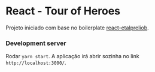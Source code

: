# React - Tour of Heroes
Projeto iniciado com base no boilerplate [react-etalpreliob](https://github.com/hyanmandian/react-etalpreliob).

### Development server
Rodar `yarn start`. A aplicação irá abrir sozinha no link `http://localhost:3000/`. 
